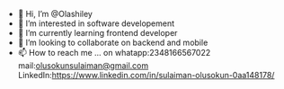 - 👋 Hi, I’m @Olashiley
- 👀 I’m interested in software developement
- 🌱 I’m currently learning frontend developer
- 💞️ I’m looking to collaborate on backend and mobile
- 📫 How to reach me ... on
whatapp:2348166567022
mail:olusokunsulaiman@gmail.com
LinkedIn:https://www.linkedin.com/in/sulaiman-olusokun-0aa148178/

<!---
Olashiley/Olashiley is a ✨ special ✨ repository because its `README.md` (this file) appears on your GitHub profile.
You can click the Preview link to take a look at your changes.
--->
